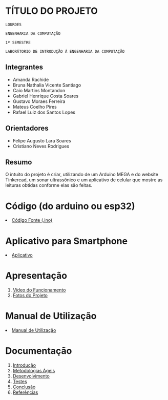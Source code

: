 # TÍTULO DO PROJETO

`LOURDES`

`ENGENHARIA DA COMPUTAÇÃO`

`1º SEMESTRE`

`LABORÁTORIO DE INTRODUÇÃO Á ENGENHARIA DA COMPUTAÇÃO`


## Integrantes

* Amanda Rachide
* Bruna Nathalia Vicente Santiago
* Caio Martins Montandon
* Gabriel Henrique Costa Soares
* Gustavo Moraes Ferreira
* Mateus Coelho Pires
* Rafael Luiz dos Santos Lopes

## Orientadores

* Felipe Augusto Lara Soares
* Cristiano Neves Rodrigues

## Resumo

O intuito do projeto é criar, utilizando de um Arduíno MEGA e do website Tinkercad, um sonar ultrassônico e um aplicativo de celular que mostre as leituras obtidas conforme elas são feitas.

# Código (do arduino ou esp32)

<li><a href="Codigo/README.md"> Código Fonte (.ino)</a></li>

# Aplicativo para Smartphone

<li><a href="App/README.md"> Aplicativo </a></li>

# Apresentação

<ol>
<li><a href="Apresentacao/README.md"> Vídeo do Funcionamento</a></li>
<li><a href="Apresentacao/README.md"> Fotos do Projeto</a></li>
</ol>

# Manual de Utilização

<li><a href="Manual/manual de utilização.md"> Manual de Utilização</a></li>


# Documentação

<ol>
<li><a href="Documentacao/01-Introducão.md"> Introdução</a></li>
<li><a href="Documentacao/02-Metodologias Ágeis.md"> Metodologias Ágeis</a></li>
<li><a href="Documentacao/03-Desenvolvimento.md"> Desenvolvimento </a></li>
<li><a href="Documentacao/04-Testes.md"> Testes </a></li>
<li><a href="Documentacao/05-Conclusão.md"> Conclusão </a></li>
<li><a href="Documentacao/06-Referências.md"> Referências </a></li>
</ol>

